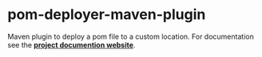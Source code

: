 # pom-deployer-maven-plugin

Maven plugin to deploy a pom file to a custom location. For documentation see the
**[project documention website](https://rnc.github.io/pom-deployer-maven-plugin/plugin-info.html)**.
